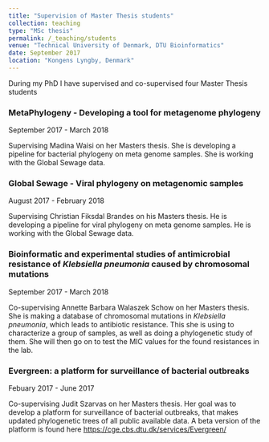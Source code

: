 ```yaml
---
title: "Supervision of Master Thesis students"
collection: teaching
type: "MSc thesis"
permalink: /_teaching/students
venue: "Technical University of Denmark, DTU Bioinformatics"
date: September 2017
location: "Kongens Lyngby, Denmark"
---
```


During my PhD I have supervised and co-supervised four Master Thesis students


### MetaPhylogeny - Developing a tool for metagenome phylogeny

September 2017 - March 2018

Supervising Madina Waisi on her Masters thesis. She is developing a pipeline for bacterial phylogeny on meta genome samples. She is working with the Global Sewage data.

### Global Sewage - Viral phylogeny on metagenomic samples

August 2017 - February 2018

Supervising Christian Fiksdal Brandes on his Masters thesis. He is developing a pipeline for viral phylogeny on meta genome samples. He is working with the Global Sewage data.

### Bioinformatic and experimental studies of antimicrobial resistance of *Klebsiella pneumonia* caused by chromosomal mutations

September 2017 - March 2018

Co-supervising Annette Barbara Walaszek Schow on her Masters thesis. She is making a database of chromosomal mutations in *Klebsiella pneumonia*, which leads to antibiotic resistance. This she is using to characterize a group of samples, as well as doing a phylogenetic study of them. She will then go on to test the MIC values for the found resistances in the lab.

### Evergreen: a platform for surveillance of bacterial outbreaks

Febuary 2017 - June 2017

Co-supervising Judit Szarvas on her Masters thesis. Her goal was to develop a platform for surveillance of bacterial outbreaks, that makes updated phylogenetic trees of all public available data. A beta version of the platform is found here <https://cge.cbs.dtu.dk/services/Evergreen/>
